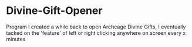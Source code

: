 # Divine-Gift-Opener
Program I created a while back to open Archeage Divine Gifts, I eventually tacked on the 'feature' of left or right clicking anywhere on screen every x minutes
